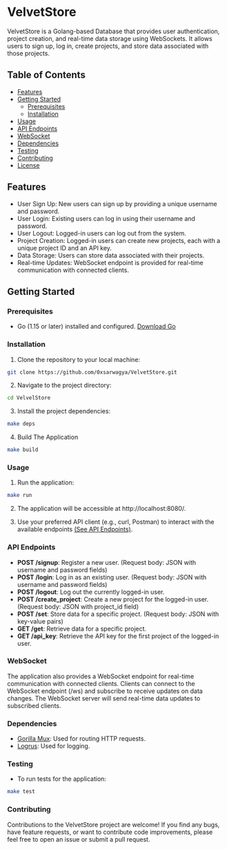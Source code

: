 # VelvetStore

VelvetStore is a Golang-based Database that provides user authentication, project creation, and real-time data storage using WebSockets. It allows users to sign up, log in, create projects, and store data associated with those projects.

## Table of Contents

- [Features](#features)
- [Getting Started](#getting-started)
  - [Prerequisites](#prerequisites)
  - [Installation](#installation)
- [Usage](#usage)
- [API Endpoints](#api-endpoints)
- [WebSocket](#websocket)
- [Dependencies](#dependencies)
- [Testing](#testing)
- [Contributing](#contributing)
- [License](#license)

## Features

- User Sign Up: New users can sign up by providing a unique username and password.
- User Login: Existing users can log in using their username and password.
- User Logout: Logged-in users can log out from the system.
- Project Creation: Logged-in users can create new projects, each with a unique project ID and an API key.
- Data Storage: Users can store data associated with their projects.
- Real-time Updates: WebSocket endpoint is provided for real-time communication with connected clients.

## Getting Started

### Prerequisites

- Go (1.15 or later) installed and configured. [Download Go](https://golang.org/dl/)

### Installation

1. Clone the repository to your local machine:

```bash
git clone https://github.com/0xsarwagya/VelvetStore.git
```

2. Navigate to the project directory:
```bash
cd VelvelStore
```

3. Install the project dependencies:
```bash
make deps
```

4. Build The Application
```bash
make build
```

### Usage

1. Run the application:
```bash
make run
```

2. The application will be accessible at http://localhost:8080/.

3. Use your preferred API client (e.g., curl, Postman) to interact with the available endpoints [(See API Endpoints)](#api-endpoints).

### API Endpoints
* **POST /signup**: Register a new user. (Request body: JSON with username and password fields)
* **POST /login**: Log in as an existing user. (Request body: JSON with username and password fields)
* **POST /logout**: Log out the currently logged-in user.
* **POST /create_project**: Create a new project for the logged-in user. (Request body: JSON with project_id field)
* **POST /set**: Store data for a specific project. (Request body: JSON with key-value pairs)
* **GET /get**: Retrieve data for a specific project.
* **GET /api_key**: Retrieve the API key for the first project of the logged-in user.

### WebSocket
The application also provides a WebSocket endpoint for real-time communication with connected clients. Clients can connect to the WebSocket endpoint (/ws) and subscribe to receive updates on data changes. The WebSocket server will send real-time data updates to subscribed clients.

### Dependencies
* [Gorilla Mux](https://github.com/gorilla/mux): Used for routing HTTP requests.
* [Logrus](https://github.com/sirupsen/logrus): Used for logging.

### Testing

* To run tests for the application:
```bash
make test
```

### Contributing
Contributions to the VelvetStore project are welcome! If you find any bugs, have feature requests, or want to contribute code improvements, please feel free to open an issue or submit a pull request.
